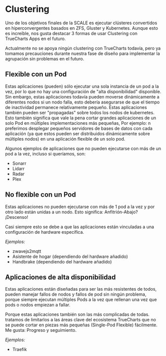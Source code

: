 # Clustering

Uno de los objetivos finales de la SCALE es ejecutar clústeres convertidos en hiperconvergentes basados en ZFS, Gluster y Kubernetes. Aunque esto es increíble, nos gusta destacar 3 formas de usar Clustering con TrueCharts Apps en el futuro.

Actualmente no se apoya ningún clustering con TrueCharts todavía, pero ya tomamos precauciones durante nuestra fase de diseño para implementar la agrupación sin problemas en el futuro.

## Flexible con un Pod

Estas aplicaciones (pueden) sólo ejecutar una sola instancia de un pod a la vez, por lo que no hay una configuración de "alta disponibilidad" disponible. Sin embargo, estas aplicaciones todavía pueden moverse dinámicamente a diferentes nodos si un nodo falla, esto debería asegurarse de que el tiempo de inactividad permanece relativamente pequeño. Estas aplicaciones también pueden ser "propagadas" sobre todos los nodos de kubernetes. Esto también significa que vale la pena cortar grandes aplicaciones de un solo Pod en múltiples implementaciones más pequeñas, Por ejemplo: n preferimos desplegar pequeños servidores de bases de datos con cada aplicación (ya que estos pueden ser distribuidos dinámicamente sobre múltiples nodos) en una aplicación flexible de un solo pod.

Algunos ejemplos de aplicaciones que no pueden ejecutarse con más de un pod a la vez, incluso si queríamos, son:

- Sonarr
- Lidarr
- Radar
- Plex

## No flexible con un Pod

Estas aplicaciones no pueden ejecutarse con más de 1 pod a la vez y por otro lado están unidas a un nodo. Esto significa: Anfitrión-Abajo? ¡Descenso!

Casi siempre esto se debe a que las aplicaciones están vinculadas a una configuración de hardware específica.

*Ejemplos:*

- zwavejs2mqtt
- Asistente de hogar (dependiendo del hardware añadido)
- Handbrake (dependiendo del hardware añadido)

## Aplicaciones de alta disponibilidad

Estas aplicaciones están diseñadas para ser las más resistentes de todos, pueden manejar fallos de nodos y fallos de pod sin ningún problema, porque siempre ejecutan múltiples Pods a la vez que rellenan una vez que pods o nodos empiezan a fallar.

Porque estas aplicaciones también son las más complicadas de todas. tratamos de limitarlos a las áreas clave del ecosistema TrueCharts que no se puede cortar en piezas más pequeñas (Single-Pod Flexible) fácilmente. Me gusta: Progreso y seguimiento.

*Ejemplos:*

- Traefik
